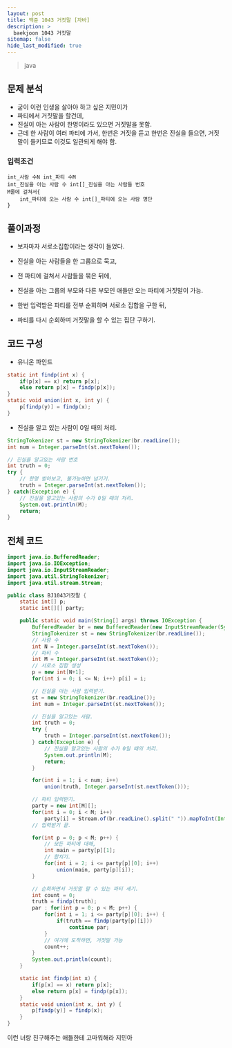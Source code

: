 ```yaml
---
layout: post
title: 백준 1043 거짓말 [자바]
description: >
  baekjoon 1043 거짓말
sitemap: false
hide_last_modified: true
---
```


> java

## 문제 분석

- 굳이 이런 인생을 살아야 하고 싶은 지민이가
- 파티에서 거짓말을 할건데,
- 진실이 아는 사람이 한명이라도 있으면 거짓말을 못함.
- 근데 한 사람이 여러 파티에 가서, 한번은 거짓을 듣고 한번은 진실을 들으면, 거짓말이 들키므로 이것도 일관되게 해야 함.


### 입력조건

```
int_사람 수N int_파티 수M
int_진실을 아는 사람 수 int[]_진실을 아는 사람들 번호
M줄에 걸쳐서{
	int_파티에 오는 사람 수 int[]_파티에 오는 사람 명단
}
```

## 풀이과정

- 보자마자 서로소집합이라는 생각이 들었다.
- 진실을 아는 사람들을 한 그룹으로 묵고, 
- 전 파티에 걸쳐서 사람들을 묶은 뒤에,
- 진실을 아는 그룹의 부모와 다른 부모인 애들만 오는 파티에 거짓말이 가능.



- 한번 입력받은 파티를 전부 순회하며 서로소 집합을 구한 뒤,
- 파티를 다시 순회하며 거짓말을 할 수 있는 집단 구하기.





## 코드 구성

- 유니온 파인드

```java
static int findp(int x) {
    if(p[x] == x) return p[x];
    else return p[x] = findp(p[x]);
}
static void union(int x, int y) {
    p[findp(y)] = findp(x);
}
```



- 진실을 알고 있는 사람이 0일 때의 처리.

```java
StringTokenizer st = new StringTokenizer(br.readLine());
int num = Integer.parseInt(st.nextToken());

// 진실을 알고있는 사람 번호
int truth = 0;
try {
    // 한명 받아보고, 불가능하면 넘기기.
    truth = Integer.parseInt(st.nextToken());
} catch(Exception e) {
    // 진실을 알고있는 사람의 수가 0일 때의 처리.
    System.out.println(M);
    return;
}
```



## 전체 코드

```java
import java.io.BufferedReader;
import java.io.IOException;
import java.io.InputStreamReader;
import java.util.StringTokenizer;
import java.util.stream.Stream;

public class BJ1043거짓말 {
    static int[] p;
    static int[][] party;

    public static void main(String[] args) throws IOException {
        BufferedReader br = new BufferedReader(new InputStreamReader(System.in));
        StringTokenizer st = new StringTokenizer(br.readLine());
        // 사람 수
        int N = Integer.parseInt(st.nextToken());
        // 파티 수
        int M = Integer.parseInt(st.nextToken());
        // 서로소 집합 생성
        p = new int[N+1];
        for(int i = 0; i <= N; i++) p[i] = i;

        // 진실을 아는 사람 입력받기.
        st = new StringTokenizer(br.readLine());
        int num = Integer.parseInt(st.nextToken());

        // 진실을 알고있는 사람.
        int truth = 0;
        try {
            truth = Integer.parseInt(st.nextToken());
        } catch(Exception e) {
            // 진실을 알고있는 사람의 수가 0일 때의 처리.
            System.out.println(M);
            return;
        }

        for(int i = 1; i < num; i++)
            union(truth, Integer.parseInt(st.nextToken()));

        // 파티 입력받기.
        party = new int[M][];
        for(int i = 0; i < M; i++)
            party[i] = Stream.of(br.readLine().split(" ")).mapToInt(Integer::parseInt).toArray();
        // 입력받기 끝.

        for(int p = 0; p < M; p++) {
            // 모든 파티에 대해,
            int main = party[p][1];
            // 합치기.
            for(int i = 2; i <= party[p][0]; i++)
                union(main, party[p][i]);
        }

        // 순회하면서 거짓말 할 수 있는 파티 세기.
        int count = 0;
        truth = findp(truth);
        par : for(int p = 0; p < M; p++) {
            for(int i = 1; i <= party[p][0]; i++) {
                if(truth == findp(party[p][i]))
                    continue par;
            }
            // 여기에 도착하면, 거짓말 가능
            count++;
        }
        System.out.println(count);
    }

    static int findp(int x) {
        if(p[x] == x) return p[x];
        else return p[x] = findp(p[x]);
    }
    static void union(int x, int y) {
        p[findp(y)] = findp(x);
    }
}
```


이런 너랑 친구해주는 애들한테 고마워해라 지민아
